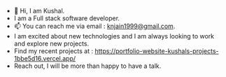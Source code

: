 - 👋 Hi, I am Kushal.
- I am a Full stack software developer.
- 📫 You can reach me via email : knjain1999@gmail.com.  
- I am excited about new technologies and I am always looking to work and  explore new projects.        
- Find my recent projects at : https://portfolio-website-kushals-projects-1bbe5d16.vercel.app/
- Reach out, I will be more than happy to have a talk.
